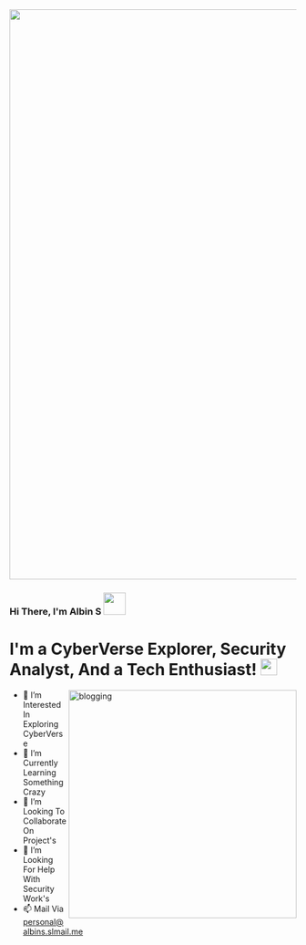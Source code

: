 <img align="center" src="https://user-images.githubusercontent.com/97731157/149611537-e7137858-3f92-412e-8292-2d6233be11bf.gif" width="1000px">


### Hi There, I'm Albin S <img src="https://github.com/TheDudeThatCode/TheDudeThatCode/blob/master/Assets/Hi.gif" width="39px"> 

# I'm a CyberVerse Explorer, Security Analyst, And a Tech Enthusiast! <img src="https://user-images.githubusercontent.com/97731157/149613225-a660b305-76a9-4f88-bd5b-96ec9ad9f504.png" width="29px">

<img align="right" src="https://user-images.githubusercontent.com/97731157/149613252-3f6aedee-0581-4146-b056-b27b2b660257.png" alt="blogging" height="400" />

- 👀 I’m Interested In Exploring CyberVerse
- 🌱 I’m Currently Learning Something Crazy
- 💞️ I’m Looking To Collaborate On Project's
- 🤔 I’m Looking For Help With Security Work's
- 📫 Mail Via personal@albins.slmail.me





